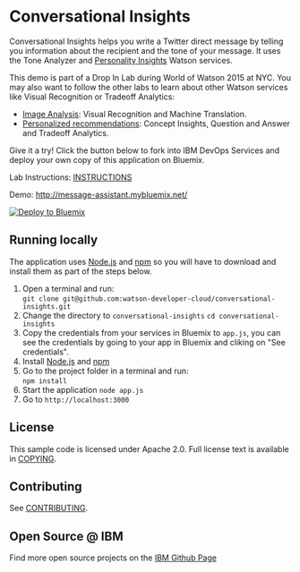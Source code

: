 # Conversational Insights

 Conversational Insights helps you write a Twitter direct message by telling you information about the recipient and the tone of your message. It uses the Tone Analyzer and [Personality Insights][service_url] Watson services.

This demo is part of a Drop In Lab during World of Watson 2015 at NYC.
You may also want to follow the other labs to learn about other Watson services like Visual Recognition or Tradeoff Analytics:
 * [Image Analysis](https://github.com/watson-developer-cloud/image-analysis): Visual Recognition and Machine Translation.
 * [Personalized recommendations](https://github.com/watson-developer-cloud/personalized-recommendations): Concept Insights, Question and Answer and Tradeoff Analytics.

Give it a try! Click the button below to fork into IBM DevOps Services and deploy your own copy of this application on Bluemix.

Lab Instructions: [INSTRUCTIONS](INSTRUCTIONS.md)

Demo: http://message-assistant.mybluemix.net/

[![Deploy to Bluemix](https://bluemix.net/deploy/button.png)](https://bluemix.net/deploy?repository=https://github.com/watson-developer-cloud/conversational-insights)


## Running locally
  The application uses [Node.js](http://nodejs.org/) and [npm](https://www.npmjs.com/) so you will have to download and install them as part of the steps below.

1. Open a terminal and run:  
    `git clone git@github.com:watson-developer-cloud/conversational-insights.git`
2. Change the directory to `conversational-insights`
    `cd conversational-insights`
3. Copy the credentials from your services in Bluemix to `app.js`, you can see the credentials by going to your app in Bluemix and cliking on "See credentials".
4. Install [Node.js](http://nodejs.org/) and [npm](https://github.com/npm/npm)
5. Go to the project folder in a terminal and run:  
    `npm install`
6. Start the application
   `node app.js`
7. Go to `http://localhost:3000`


## License

  This sample code is licensed under Apache 2.0. Full license text is available in [COPYING](LICENSE).

## Contributing

  See [CONTRIBUTING](CONTRIBUTING.md).

## Open Source @ IBM
  Find more open source projects on the [IBM Github Page](http://ibm.github.io/)

[service_url]: http://www.ibm.com/smarterplanet/us/en/ibmwatson/developercloud/personality-insights.html
